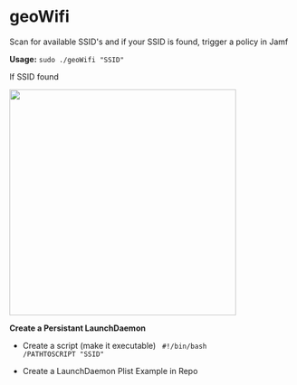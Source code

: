 # geoWifi

Scan for available SSID's and if your SSID is found, trigger a policy in Jamf

<b>Usage:</b>
  <code>sudo ./geoWifi "SSID"</code>
  
If SSID found
 
<img src="https://github.com/djquazzi/djquazzi.github.io/blob/master/images/Alert.png" width="400">
  
  
<b>Create a Persistant LaunchDaemon</b>

- Create a script (make it executable)
  <code>
  #!/bin/bash
  /PATHTOSCRIPT "SSID"
  </code>

- Create a LaunchDaemon Plist
  Example in Repo
